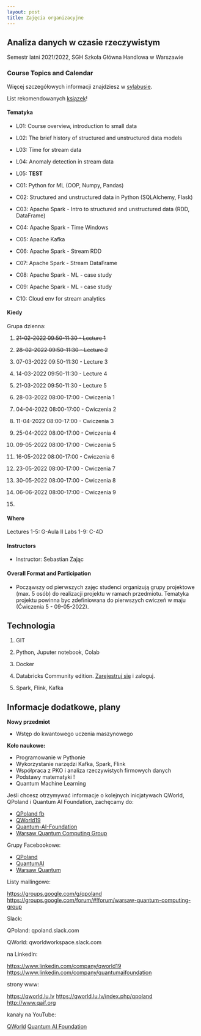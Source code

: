 ```yaml
---
layout: post
title: Zajęcia organizacyjne
---
```


## Analiza danych w czasie rzeczywistym

Semestr latni 2021/2022,
SGH Szkoła Główna Handlowa w Warszawie


### Course Topics and Calendar

Więcej szczegółowych informacji znajdziesz w [sylabusie](/RTA_summer2022/syllabus).

List rekomendowanych [ksiązek](/RealTime/ksiazki)!

#### Tematyka

- L01: Course overview, introduction to small data
- L02: The brief history of structured and unstructured data models
- L03: Time for stream data
- L04: Anomaly detection in stream data
- L05: **TEST**

- C01: Python for ML (OOP, Numpy, Pandas)
- C02: Structured and unstructured data in Python (SQLAlchemy, Flask)
- C03: Apache Spark - Intro to structured and unstructured data (RDD, DataFrame)
- C04: Apache Spark - Time Windows
- C05: Apache Kafka
- C06: Apache Spark - Stream RDD
- C07: Apache Spark - Stream DataFrame
- C08: Apache Spark - ML - case study
- C09: Apache Spark - ML - case study
- C10: Cloud env for stream analytics


#### Kiedy

Grupa dzienna:
1. <del>21-02-2022 09:50-11:30 - Lecture 1</del>
2. <del>28-02-2022 09:50-11:30 - Lecture 2</del>
3. 07-03-2022 09:50-11:30 - Lecture 3
4. 14-03-2022 09:50-11:30 - Lecture 4
5. 21-03-2022 09:50-11:30 - Lecture 5

6. 28-03-2022 08:00-17:00 - Cwiczenia 1
7. 04-04-2022 08:00-17:00 - Cwiczenia 2
8. 11-04-2022 08:00-17:00 - Cwiczenia 3
9.  25-04-2022 08:00-17:00 - Cwiczenia 4
10. 09-05-2022 08:00-17:00 - Cwiczenia 5
11. 16-05-2022 08:00-17:00 - Cwiczenia 6
12. 23-05-2022 08:00-17:00 - Cwiczenia 7
13. 30-05-2022 08:00-17:00 - Cwiczenia 8 
14. 06-06-2022 08:00-17:00 - Cwiczenia 9
15. 
#### Where

Lectures 1-5: G-Aula II
Labs 1-9: C-4D

#### Instructors

- Instructor: Sebastian Zając

#### Overall Format and Participation

- Począwszy od pierwszych zajęc studenci organizują grupy projektowe (max. 5 osób) do realizacji projektu w ramach przedmiotu. Tematyka projektu powinna byc zdefiniowana do pierwszych cwiczeń w maju (Ćwiczenia 5 - 09-05-2022).


## Technologia

1. GIT

2. Python, Juputer notebook, Colab

3. Docker

4.  Databricks Community edition. [Zarejestruj się](https://community.cloud.databricks.com/login.html) i zaloguj.

5. Spark, Flink, Kafka


## Informacje dodatkowe, plany

**Nowy przedmiot**
- Wstęp do kwantowego uczenia maszynowego

**Koło naukowe:**

- Programowanie w Pythonie
- Wykorzystanie narzędzi Kafka, Spark, Flink
- Współpraca z PKO i analiza rzeczywistych firmowych danych
- Podstawy matematyki !
- Quantum Machine Learning


Jeśli chcesz otrzymywać informacje o kolejnych inicjatywach QWorld, QPoland i Quantum AI Foundation, zachęcamy do:

- [QPoland fb](https://www.facebook.com/QPoland-110308580421373)
- [QWorld19](https://www.facebook.com/qworld19)
- [Quantum-AI-Foundation](https://www.facebook.com/Quantum-AI-Foundation-101363181408726)
- [Warsaw Quantum Computing Group](https://www.facebook.com/Warsaw-Quantum-Computing-Group-1936160966506139)

Grupy Facebookowe:

- [QPoland](https://www.facebook.com/groups/qpoland)
- [QuantumAI](https://www.facebook.com/groups/quantumai)
- [Warsaw Quantum](https://www.facebook.com/groups/warsaw.quantum)

Listy mailingowe:

https://groups.google.com/g/qpoland
https://groups.google.com/forum/#!forum/warsaw-quantum-computing-group

Slack:

QPoland: qpoland.slack.com

QWorld: qworldworkspace.slack.com

na LinkedIn:

https://www.linkedin.com/company/qworld19
https://www.linkedin.com/company/quantumaifoundation

strony www:

https://qworld.lu.lv
https://qworld.lu.lv/index.php/qpoland
http://www.qaif.org

kanały na YouTube:

[QWorld](https://www.youtube.com/channel/UCLaX8OcDqXlJDkay8zVFegg/videos)
[Quantum AI Foundation](https://www.youtube.com/channel/UCoQAyPU5KQEpMOMDUN0j3IQ/videos)
